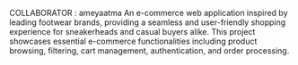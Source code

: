 COLLABORATOR : ameyaatma
An e-commerce web application inspired by leading footwear brands, providing a seamless and user-friendly shopping experience for sneakerheads and casual buyers alike. This project showcases essential e-commerce functionalities including product browsing, filtering, cart management, authentication, and order processing.
